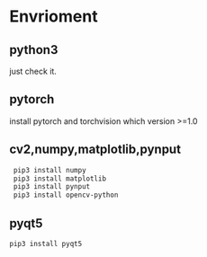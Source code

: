 # Envrioment
## python3
just check it.
## pytorch
install pytorch and torchvision which version >=1.0
## cv2,numpy,matplotlib,pynput
```bash
 pip3 install numpy
 pip3 install matplotlib
 pip3 install pynput
 pip3 install opencv-python
```
## pyqt5
```bash
pip3 install pyqt5
```
